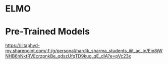 # ELMO

# Pre-Trained Models
https://iiitaphyd-my.sharepoint.com/:f:/g/personal/hardik_sharma_students_iiit_ac_in/Eie8jWNHB6hNktRVEcrzpnkBe_qdszUfqTD9kug_qE_dIA?e=pVc23x
